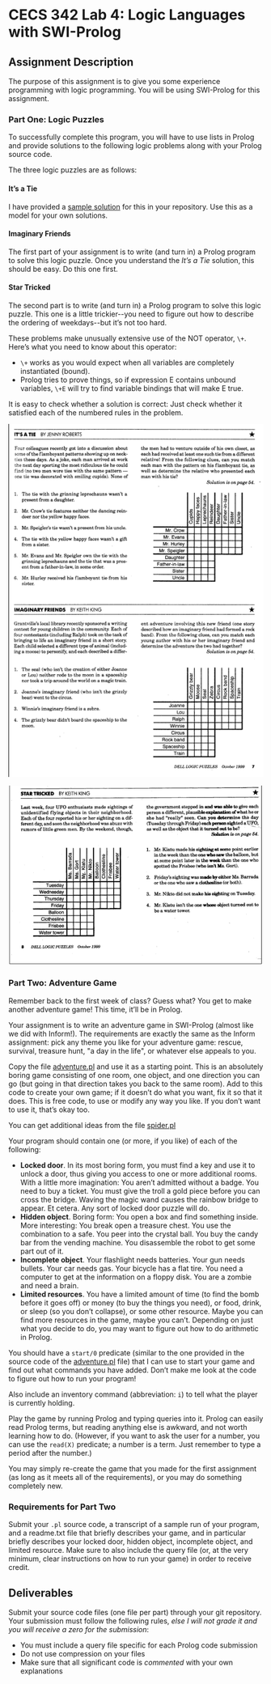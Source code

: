 # CECS 342 Lab 4: Logic Languages with SWI-Prolog

## Assignment Description

The purpose of this assignment is to give you some experience programming with logic programming. You will be using SWI-Prolog for this assignment.

### Part One: Logic Puzzles

To successfully complete this program, you will have to use lists in Prolog and provide solutions to the following logic problems along with your Prolog source code.

The three logic puzzles are as follows:

#### It’s a Tie

I have provided a [sample solution](tie.pl) for this in your repository. Use this as a model for your own solutions.

#### Imaginary Friends

The first part of your assignment is to write (and turn in) a Prolog program to solve this logic puzzle. Once you understand the *It’s a Tie* solution, this should be easy. Do this one first.

#### Star Tricked

The second part is to write (and turn in) a Prolog program to solve this logic puzzle. This one is a little trickier--you need to figure out how to describe the ordering of weekdays--but it’s not too hard.

These problems make unusually extensive use of the NOT operator, `\+`. Here’s what you need to know about this operator:

   * `\+` works as you would expect when all variables are completely instantiated (bound).
   * Prolog tries to prove things, so if expression E contains unbound variables, `\+E` will try to find variable bindings that will make E true.

It is easy to check whether a solution is correct: Just check whether it satisfied each of the numbered rules in the problem.

![PIC](images/logic-1-and-2.gif)

![PIC](images/logic-4.gif)

### Part Two: Adventure Game

Remember back to the first week of class? Guess what? You get to make another adventure game! This time, it’ll be in Prolog.

Your assignment is to write an adventure game in SWI-Prolog (almost like we did with Inform!). The requirements are exactly the same as the Inform assignment: pick any theme you like for your adventure game: rescue, survival, treasure hunt, "a day in the life", or whatever else appeals to you.

Copy the file [adventure.pl](adventure.pl) and use it as a starting point. This is an absolutely boring game consisting of one room, one object, and one direction you can go (but going in that direction takes you back to the same room). Add to this code to create your own game; if it doesn’t do what you want, fix it so that it does. This is free code, to use or modify any way you like. If you don’t want to use it, that’s okay too.

You can get additional ideas from the file [spider.pl](spider.pl)

Your program should contain one (or more, if you like) of each of the following:

   * **Locked door**. In its most boring form, you must find a key and use it to unlock a door, thus giving you access to one or more additional rooms. With a little more imagination: You aren’t admitted without a badge. You need to buy a ticket. You must give the troll a gold piece before you can cross the bridge. Waving the magic wand causes the rainbow bridge to appear. Et cetera. Any sort of locked door puzzle will do.
   * **Hidden object**. Boring form: You open a box and find something inside. More interesting: You break open a treasure chest. You use the combination to a safe. You peer into the crystal ball. You buy the candy bar from the vending machine. You disassemble the robot to get some part out of it.
   * **Incomplete object**. Your flashlight needs batteries. Your gun needs bullets. Your car needs gas. Your bicycle has a flat tire. You need a computer to get at the information on a floppy disk. You are a zombie and need a brain.
   * **Limited resources**. You have a limited amount of time (to find the bomb before it goes off) or money (to buy the things you need), or food, drink, or sleep (so you don’t collapse), or some other resource. Maybe you can find more resources in the game, maybe you can’t. Depending on just what you decide to do, you may want to figure out how to do arithmetic in Prolog.

You should have a `start/0` predicate (similar to the one provided in the source code of the [adventure.pl](adventure.pl) file) that I can use to start your game and find out what commands you have added. Don’t make me look at the code to figure out how to run your program!

Also include an inventory command (abbreviation: `i`) to tell what the player is currently holding.

Play the game by running Prolog and typing queries into it. Prolog can easily read Prolog terms, but reading anything else is awkward, and not worth learning how to do. (However, if you want to ask the user for a number, you can use the `read(X)` predicate; a number is a term. Just remember to type a period after the number.)

You may simply re-create the game that you made for the first assignment (as long as it meets all of the requirements), or you may do something completely new.

### Requirements for Part Two

Submit your `.pl` source code, a transcript of a sample run of your program, and a readme.txt file that briefly describes your game, and in particular briefly describes your locked door, hidden object, incomplete object, and limited resource. Make sure to also include the query file (or, at the very minimum, clear instructions on how to run your game) in order to receive credit.

## Deliverables

Submit your source code files (one file per part) through your git repository. Your submission must follow the following rules, *else I will not grade it and you will receive a zero for the submission*:

* You must include a query file specific for each Prolog code submission
* Do not use compression on your files
* Make sure that all significant code is *commented* with your own explanations
